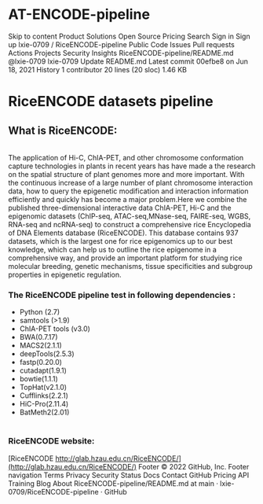 # AT-ENCODE-pipeline
Skip to content
Product
Solutions
Open Source
Pricing
Search
Sign in
Sign up
lxie-0709
/
RiceENCODE-pipeline
Public
Code
Issues
Pull requests
Actions
Projects
Security
Insights
RiceENCODE-pipeline/README.md
@lxie-0709
lxie-0709 Update README.md
Latest commit 00efbe8 on Jun 18, 2021
 History
 1 contributor
20 lines (20 sloc)  1.46 KB

# RiceENCODE datasets pipeline
## What is RiceENCODE:
<br>The application of Hi-C, ChIA-PET, and other chromosome conformation capture technologies in plants in recent years has have made a the research on the spatial structure of plant genomes more and more important. With the continuous increase of a large number of plant chromosome interaction data, how to query the epigenetic modification and interaction information efficiently and quickly has become a major problem.Here we combine the published three-dimensional interactive data ChIA-PET, Hi-C and the epigenomic datasets (ChIP-seq, ATAC-seq,MNase-seq, FAIRE-seq, WGBS, RNA-seq and ncRNA-seq) to construct a comprehensive rice Encyclopedia of DNA Elements database (RiceENCODE). This database contains 937 datasets, which is the largest one for rice epigenomics up to our best knowledge, which can help us to outline the rice epigenome in a comprehensive way, and provide an important platform for studying rice molecular breeding, genetic mechanisms, tissue specificities and subgroup properties in epigenetic regulation.</br>
### The RiceENCODE pipeline test in following dependencies :
* Python (2.7)
* samtools (>1.9)
* ChIA-PET tools (v3.0)
* BWA(0.7.17)
* MACS2(2.1.1)
* deepTools(2.5.3)
* fastp(0.20.0)
* cutadapt(1.9.1)
* bowtie(1.1.1)
* TopHat(v2.1.0)
* Cufflinks(2.2.1)
* HiC-Pro(2.11.4)
* BatMeth2(2.01)
<br></br>
### RiceENCODE website:
[RiceENCODE http://glab.hzau.edu.cn/RiceENCODE/](http://glab.hzau.edu.cn/RiceENCODE/)
Footer
© 2022 GitHub, Inc.
Footer navigation
Terms
Privacy
Security
Status
Docs
Contact GitHub
Pricing
API
Training
Blog
About
RiceENCODE-pipeline/README.md at main · lxie-0709/RiceENCODE-pipeline · GitHub
